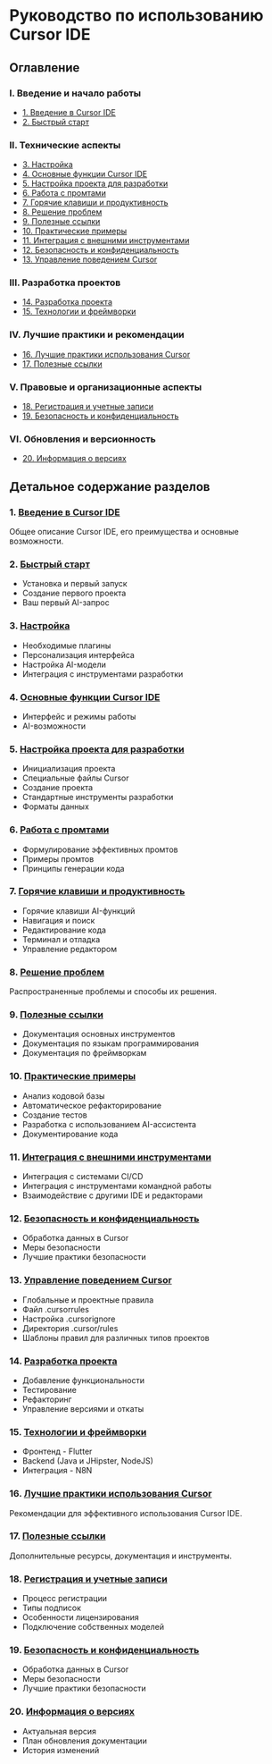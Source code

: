 # Руководство по использованию Cursor IDE

## Оглавление

### I. Введение и начало работы
- [1. Введение в Cursor IDE](sections/section_01_Введение_в_Cursor_IDE.md)
- [2. Быстрый старт](sections/section_02_Быстрый_старт.md)

### II. Технические аспекты
- [3. Настройка](sections/section_03_Настройка.md)
- [4. Основные функции Cursor IDE](sections/section_04_Основные_функции_Cursor_IDE.md)
- [5. Настройка проекта для разработки](sections/section_05_Настройка_проекта_для_разработки.md)
- [6. Работа с промтами](sections/section_06_Работа_с_промтами.md)
- [7. Горячие клавиши и продуктивность](sections/section_07_Горячие_клавиши_и_продуктивность.md)
- [8. Решение проблем](sections/section_08_Решение_проблем.md)
- [9. Полезные ссылки](sections/section_09_Полезные_ссылки.md)
- [10. Практические примеры](sections/section_10_Практические_примеры.md)
- [11. Интеграция с внешними инструментами](sections/section_11_Интеграция_с_внешними_инструментами.md)
- [12. Безопасность и конфиденциальность](sections/section_12_Безопасность_и_конфиденциальность.md)
- [13. Управление поведением Cursor](sections/section_13_Управление_поведением_Cursor.md)

### III. Разработка проектов
- [14. Разработка проекта](sections/section_14_Разработка_проекта.md)
- [15. Технологии и фреймворки](sections/section_15_Технологии_и_фреймворки.md)

### IV. Лучшие практики и рекомендации
- [16. Лучшие практики использования Cursor](sections/section_16_Лучшие_практики_использования_Cursor.md)
- [17. Полезные ссылки](sections/section_17_Полезные_ссылки.md)

### V. Правовые и организационные аспекты
- [18. Регистрация и учетные записи](sections/section_18_Регистрация_и_учетные_записи.md)
- [19. Безопасность и конфиденциальность](sections/section_19_Безопасность_и_конфиденциальность.md)

### VI. Обновления и версионность
- [20. Информация о версиях](sections/section_20_Информация_о_версиях.md)

## Детальное содержание разделов

### 1. [Введение в Cursor IDE](sections/section_01_Введение_в_Cursor_IDE.md)
Общее описание Cursor IDE, его преимущества и основные возможности.

### 2. [Быстрый старт](sections/section_02_Быстрый_старт.md)
- Установка и первый запуск
- Создание первого проекта
- Ваш первый AI-запрос

### 3. [Настройка](sections/section_03_Настройка.md)
- Необходимые плагины
- Персонализация интерфейса
- Настройка AI-модели
- Интеграция с инструментами разработки

### 4. [Основные функции Cursor IDE](sections/section_04_Основные_функции_Cursor_IDE.md)
- Интерфейс и режимы работы
- AI-возможности

### 5. [Настройка проекта для разработки](sections/section_05_Настройка_проекта_для_разработки.md)
- Инициализация проекта
- Специальные файлы Cursor
- Создание проекта
- Стандартные инструменты разработки
- Форматы данных

### 6. [Работа с промтами](sections/section_06_Работа_с_промтами.md)
- Формулирование эффективных промтов
- Примеры промтов
- Принципы генерации кода

### 7. [Горячие клавиши и продуктивность](sections/section_07_Горячие_клавиши_и_продуктивность.md)
- Горячие клавиши AI-функций
- Навигация и поиск
- Редактирование кода
- Терминал и отладка
- Управление редактором

### 8. [Решение проблем](sections/section_08_Решение_проблем.md)
Распространенные проблемы и способы их решения.

### 9. [Полезные ссылки](sections/section_09_Полезные_ссылки.md)
- Документация основных инструментов
- Документация по языкам программирования
- Документация по фреймворкам

### 10. [Практические примеры](sections/section_10_Практические_примеры.md)
- Анализ кодовой базы
- Автоматическое рефакторирование
- Создание тестов
- Разработка с использованием AI-ассистента
- Документирование кода

### 11. [Интеграция с внешними инструментами](sections/section_11_Интеграция_с_внешними_инструментами.md)
- Интеграция с системами CI/CD
- Интеграция с инструментами командной работы
- Взаимодействие с другими IDE и редакторами

### 12. [Безопасность и конфиденциальность](sections/section_12_Безопасность_и_конфиденциальность.md)
- Обработка данных в Cursor
- Меры безопасности
- Лучшие практики безопасности

### 13. [Управление поведением Cursor](sections/section_13_Управление_поведением_Cursor.md)
- Глобальные и проектные правила
- Файл .cursorrules
- Настройка .cursorignore
- Директория .cursor/rules
- Шаблоны правил для различных типов проектов

### 14. [Разработка проекта](sections/section_14_Разработка_проекта.md)
- Добавление функциональности
- Тестирование
- Рефакторинг
- Управление версиями и откаты

### 15. [Технологии и фреймворки](sections/section_15_Технологии_и_фреймворки.md)
- Фронтенд - Flutter
- Backend (Java и JHipster, NodeJS)
- Интеграция - N8N

### 16. [Лучшие практики использования Cursor](sections/section_16_Лучшие_практики_использования_Cursor.md)
Рекомендации для эффективного использования Cursor IDE.

### 17. [Полезные ссылки](sections/section_17_Полезные_ссылки.md)
Дополнительные ресурсы, документация и инструменты.

### 18. [Регистрация и учетные записи](sections/section_18_Регистрация_и_учетные_записи.md)
- Процесс регистрации
- Типы подписок
- Особенности лицензирования
- Подключение собственных моделей

### 19. [Безопасность и конфиденциальность](sections/section_19_Безопасность_и_конфиденциальность.md)
- Обработка данных в Cursor
- Меры безопасности
- Лучшие практики безопасности

### 20. [Информация о версиях](sections/section_20_Информация_о_версиях.md)
- Актуальная версия
- План обновления документации
- История изменений 
